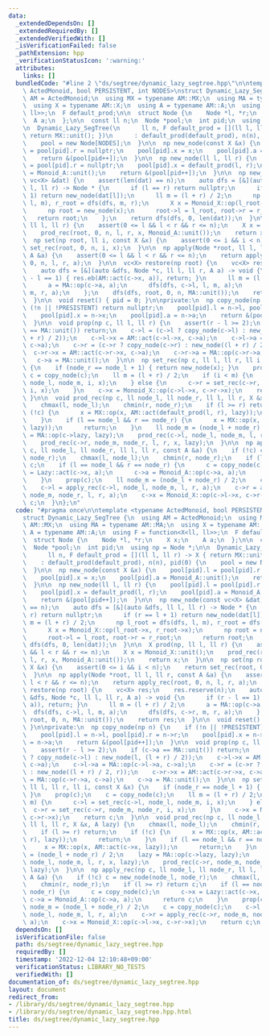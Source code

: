 ```yaml
---
data:
  _extendedDependsOn: []
  _extendedRequiredBy: []
  _extendedVerifiedWith: []
  _isVerificationFailed: false
  _pathExtension: hpp
  _verificationStatusIcon: ':warning:'
  attributes:
    links: []
  bundledCode: "#line 2 \"ds/segtree/dynamic_lazy_segtree.hpp\"\n\ntemplate <typename\
    \ ActedMonoid, bool PERSISTENT, int NODES>\nstruct Dynamic_Lazy_SegTree {\n  using\
    \ AM = ActedMonoid;\n  using MX = typename AM::MX;\n  using MA = typename AM::MA;\n\
    \  using X = typename AM::X;\n  using A = typename AM::A;\n  using F = function<X<ll,\
    \ ll>>;\n  F default_prod;\n\n  struct Node {\n    Node *l, *r;\n    X x;\n  \
    \  A a;\n  };\n\n  const ll n;\n  Node *pool;\n  int pid;\n  using np = Node *;\n\
    \n  Dynamic_Lazy_SegTree(\n      ll n, F default_prod = [](ll l, ll r) -> X {\
    \ return MX::unit(); })\n      : default_prod(default_prod), n(n), pid(0) {\n\
    \    pool = new Node[NODES];\n  }\n\n  np new_node(const X &x) {\n    pool[pid].l\
    \ = pool[pid].r = nullptr;\n    pool[pid].x = x;\n    pool[pid].a = Monoid_A::unit();\n\
    \    return &(pool[pid++]);\n  }\n\n  np new_node(ll l, ll r) {\n    pool[pid].l\
    \ = pool[pid].r = nullptr;\n    pool[pid].x = default_prod(l, r);\n    pool[pid].a\
    \ = Monoid_A::unit();\n    return &(pool[pid++]);\n  }\n\n  np new_node(const\
    \ vc<X> &dat) {\n    assert(len(dat) == n);\n    auto dfs = [&](auto &dfs, ll\
    \ l, ll r) -> Node * {\n      if (l == r) return nullptr;\n      if (r == l +\
    \ 1) return new_node(dat[l]);\n      ll m = (l + r) / 2;\n      np l_root = dfs(dfs,\
    \ l, m), r_root = dfs(dfs, m, r);\n      X x = Monoid_X::op(l_root->x, r_root->x);\n\
    \      np root = new_node(x);\n      root->l = l_root, root->r = r_root;\n   \
    \   return root;\n    };\n    return dfs(dfs, 0, len(dat));\n  }\n\n  X prod(np,\
    \ ll l, ll r) {\n    assert(0 <= l && l < r && r <= n);\n    X x = Monoid_X::unit();\n\
    \    prod_rec(root, 0, n, l, r, x, Monoid_A::unit());\n    return x;\n  }\n\n\
    \  np set(np root, ll i, const X &x) {\n    assert(0 <= i && i < n);\n    return\
    \ set_rec(root, 0, n, i, x);\n  }\n\n  np apply(Node *root, ll l, ll r, const\
    \ A &a) {\n    assert(0 <= l && l < r && r <= n);\n    return apply_rec(root,\
    \ 0, n, l, r, a);\n  }\n\n  vc<X> restore(np root) {\n    vc<X> res;\n    res.reserve(n);\n\
    \    auto dfs = [&](auto &dfs, Node *c, ll l, ll r, A a) -> void {\n      if (r\
    \ - l == 1) { res.eb(AM::act(c->x, a)), return; }\n      ll m = (l + r) / 2;\n\
    \      a = MA::op(c->a, a);\n      dfs(dfs, c->l, l, m, a);\n      dfs(dfs, c->r,\
    \ m, r, a);\n    };\n    dfs(dfs, root, 0, n, MA::unit());\n    return res;\n\
    \  }\n\n  void reset() { pid = 0; }\n\nprivate:\n  np copy_node(np n) {\n    if\
    \ (!n || !PRESISTENT) return nullptr;\n    pool[pid].l = n->l, pool[pid].r = n->r;\n\
    \    pool[pid].x = n->x;\n    pool[pid].a = n->a;\n    return &(pool[pid++]);\n\
    \  }\n\n  void prop(np c, ll l, ll r) {\n    assert(r - l >= 2);\n    if (c->a\
    \ == MA::unit()) return;\n    c->l = (c->l ? copy_node(c->l) : new_node(l, (l\
    \ + r) / 2));\n    c->l->x = AM::act(c->l->x, c->a);\n    c->l->a = MA::op(c->l->a,\
    \ c->a);\n    c->r = (c->r ? copy_node(c->r) : new_node((l + r) / 2, r));\n  \
    \  c->r->x = AM::act(c->r->x, c->a);\n    c->r->a = MA::op(c->r->a, c->a);\n \
    \   c->a = MA::unit();\n  }\n\n  np set_rec(np c, ll l, ll r, ll i, const X &x)\
    \ {\n    if (node_r == node_l + 1) { return new_node(x); }\n    prop(c);\n   \
    \ c = copy_node(c);\n    ll m = (l + r) / 2;\n    if (i < m) {\n      c->l = set_rec(c->l,\
    \ node_l, node_m, i, x);\n    } else {\n      c->r = set_rec(c->r, node_m, node_r,\
    \ i, x);\n    }\n    c->x = Monoid_X::op(c->l->x, c->r->x);\n    return c;\n \
    \ }\n\n  void prod_rec(np c, ll node_l, ll node_r, ll l, ll r, X &x, A lazy) {\n\
    \    chmax(l, node_l);\n    chmin(r, node_r);\n    if (l >= r) return;\n    if\
    \ (!c) {\n      x = MX::op(x, AM::act(default_prod(l, r), lazy));\n      return;\n\
    \    }\n    if (l == node_l && r == node_r) {\n      x = MX::op(x, AM::act(c->x,\
    \ lazy));\n      return;\n    }\n    ll node_m = (node_l + node_r) / 2;\n    lazy\
    \ = MA::op(c->lazy, lazy);\n    prod_rec(c->l, node_l, node_m, l, r, x, lazy);\n\
    \    prod_rec(c->r, node_m, node_r, l, r, x, lazy);\n  }\n\n  np apply_rec(np\
    \ c, ll node_l, ll node_r, ll l, ll r, const A &a) {\n    if (!c) c = new_node(node_l,\
    \ node_r);\n    chmax(l, node_l);\n    chmin(r, node_r);\n    if (l >= r) return\
    \ c;\n    if (l == node_l && r == node_r) {\n      c = copy_node(c);\n      c->x\
    \ = Lazy::act(c->x, a);\n      c->a = Monoid_A::op(c->a, a);\n      return c;\n\
    \    }\n    prop(c);\n    ll node_m = (node_l + node_r) / 2;\n    c = copy_node(c);\n\
    \    c->l = apply_rec(c->l, node_l, node_m, l, r, a);\n    c->r = apply_rec(c->r,\
    \ node_m, node_r, l, r, a);\n    c->x = Monoid_X::op(c->l->x, c->r->x);\n    return\
    \ c;\n  }\n};\n"
  code: "#pragma once\n\ntemplate <typename ActedMonoid, bool PERSISTENT, int NODES>\n\
    struct Dynamic_Lazy_SegTree {\n  using AM = ActedMonoid;\n  using MX = typename\
    \ AM::MX;\n  using MA = typename AM::MA;\n  using X = typename AM::X;\n  using\
    \ A = typename AM::A;\n  using F = function<X<ll, ll>>;\n  F default_prod;\n\n\
    \  struct Node {\n    Node *l, *r;\n    X x;\n    A a;\n  };\n\n  const ll n;\n\
    \  Node *pool;\n  int pid;\n  using np = Node *;\n\n  Dynamic_Lazy_SegTree(\n\
    \      ll n, F default_prod = [](ll l, ll r) -> X { return MX::unit(); })\n  \
    \    : default_prod(default_prod), n(n), pid(0) {\n    pool = new Node[NODES];\n\
    \  }\n\n  np new_node(const X &x) {\n    pool[pid].l = pool[pid].r = nullptr;\n\
    \    pool[pid].x = x;\n    pool[pid].a = Monoid_A::unit();\n    return &(pool[pid++]);\n\
    \  }\n\n  np new_node(ll l, ll r) {\n    pool[pid].l = pool[pid].r = nullptr;\n\
    \    pool[pid].x = default_prod(l, r);\n    pool[pid].a = Monoid_A::unit();\n\
    \    return &(pool[pid++]);\n  }\n\n  np new_node(const vc<X> &dat) {\n    assert(len(dat)\
    \ == n);\n    auto dfs = [&](auto &dfs, ll l, ll r) -> Node * {\n      if (l ==\
    \ r) return nullptr;\n      if (r == l + 1) return new_node(dat[l]);\n      ll\
    \ m = (l + r) / 2;\n      np l_root = dfs(dfs, l, m), r_root = dfs(dfs, m, r);\n\
    \      X x = Monoid_X::op(l_root->x, r_root->x);\n      np root = new_node(x);\n\
    \      root->l = l_root, root->r = r_root;\n      return root;\n    };\n    return\
    \ dfs(dfs, 0, len(dat));\n  }\n\n  X prod(np, ll l, ll r) {\n    assert(0 <= l\
    \ && l < r && r <= n);\n    X x = Monoid_X::unit();\n    prod_rec(root, 0, n,\
    \ l, r, x, Monoid_A::unit());\n    return x;\n  }\n\n  np set(np root, ll i, const\
    \ X &x) {\n    assert(0 <= i && i < n);\n    return set_rec(root, 0, n, i, x);\n\
    \  }\n\n  np apply(Node *root, ll l, ll r, const A &a) {\n    assert(0 <= l &&\
    \ l < r && r <= n);\n    return apply_rec(root, 0, n, l, r, a);\n  }\n\n  vc<X>\
    \ restore(np root) {\n    vc<X> res;\n    res.reserve(n);\n    auto dfs = [&](auto\
    \ &dfs, Node *c, ll l, ll r, A a) -> void {\n      if (r - l == 1) { res.eb(AM::act(c->x,\
    \ a)), return; }\n      ll m = (l + r) / 2;\n      a = MA::op(c->a, a);\n    \
    \  dfs(dfs, c->l, l, m, a);\n      dfs(dfs, c->r, m, r, a);\n    };\n    dfs(dfs,\
    \ root, 0, n, MA::unit());\n    return res;\n  }\n\n  void reset() { pid = 0;\
    \ }\n\nprivate:\n  np copy_node(np n) {\n    if (!n || !PRESISTENT) return nullptr;\n\
    \    pool[pid].l = n->l, pool[pid].r = n->r;\n    pool[pid].x = n->x;\n    pool[pid].a\
    \ = n->a;\n    return &(pool[pid++]);\n  }\n\n  void prop(np c, ll l, ll r) {\n\
    \    assert(r - l >= 2);\n    if (c->a == MA::unit()) return;\n    c->l = (c->l\
    \ ? copy_node(c->l) : new_node(l, (l + r) / 2));\n    c->l->x = AM::act(c->l->x,\
    \ c->a);\n    c->l->a = MA::op(c->l->a, c->a);\n    c->r = (c->r ? copy_node(c->r)\
    \ : new_node((l + r) / 2, r));\n    c->r->x = AM::act(c->r->x, c->a);\n    c->r->a\
    \ = MA::op(c->r->a, c->a);\n    c->a = MA::unit();\n  }\n\n  np set_rec(np c,\
    \ ll l, ll r, ll i, const X &x) {\n    if (node_r == node_l + 1) { return new_node(x);\
    \ }\n    prop(c);\n    c = copy_node(c);\n    ll m = (l + r) / 2;\n    if (i <\
    \ m) {\n      c->l = set_rec(c->l, node_l, node_m, i, x);\n    } else {\n    \
    \  c->r = set_rec(c->r, node_m, node_r, i, x);\n    }\n    c->x = Monoid_X::op(c->l->x,\
    \ c->r->x);\n    return c;\n  }\n\n  void prod_rec(np c, ll node_l, ll node_r,\
    \ ll l, ll r, X &x, A lazy) {\n    chmax(l, node_l);\n    chmin(r, node_r);\n\
    \    if (l >= r) return;\n    if (!c) {\n      x = MX::op(x, AM::act(default_prod(l,\
    \ r), lazy));\n      return;\n    }\n    if (l == node_l && r == node_r) {\n \
    \     x = MX::op(x, AM::act(c->x, lazy));\n      return;\n    }\n    ll node_m\
    \ = (node_l + node_r) / 2;\n    lazy = MA::op(c->lazy, lazy);\n    prod_rec(c->l,\
    \ node_l, node_m, l, r, x, lazy);\n    prod_rec(c->r, node_m, node_r, l, r, x,\
    \ lazy);\n  }\n\n  np apply_rec(np c, ll node_l, ll node_r, ll l, ll r, const\
    \ A &a) {\n    if (!c) c = new_node(node_l, node_r);\n    chmax(l, node_l);\n\
    \    chmin(r, node_r);\n    if (l >= r) return c;\n    if (l == node_l && r ==\
    \ node_r) {\n      c = copy_node(c);\n      c->x = Lazy::act(c->x, a);\n     \
    \ c->a = Monoid_A::op(c->a, a);\n      return c;\n    }\n    prop(c);\n    ll\
    \ node_m = (node_l + node_r) / 2;\n    c = copy_node(c);\n    c->l = apply_rec(c->l,\
    \ node_l, node_m, l, r, a);\n    c->r = apply_rec(c->r, node_m, node_r, l, r,\
    \ a);\n    c->x = Monoid_X::op(c->l->x, c->r->x);\n    return c;\n  }\n};"
  dependsOn: []
  isVerificationFile: false
  path: ds/segtree/dynamic_lazy_segtree.hpp
  requiredBy: []
  timestamp: '2022-12-04 12:10:48+09:00'
  verificationStatus: LIBRARY_NO_TESTS
  verifiedWith: []
documentation_of: ds/segtree/dynamic_lazy_segtree.hpp
layout: document
redirect_from:
- /library/ds/segtree/dynamic_lazy_segtree.hpp
- /library/ds/segtree/dynamic_lazy_segtree.hpp.html
title: ds/segtree/dynamic_lazy_segtree.hpp
---
```

